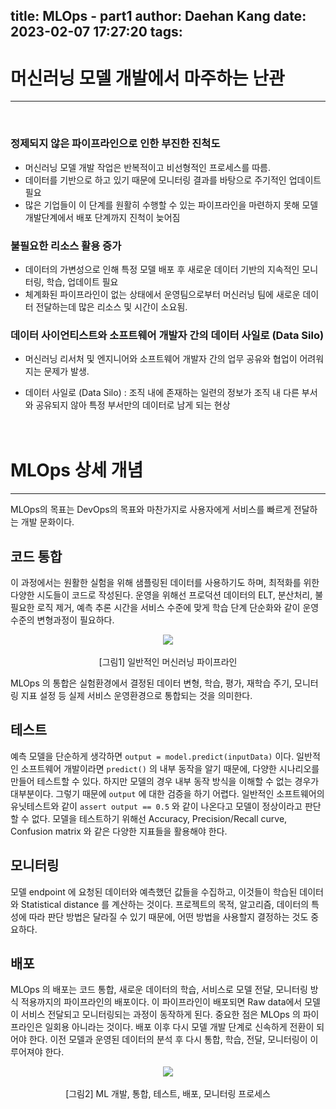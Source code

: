 title: MLOps - part1
author: Daehan Kang
date: 2023-02-07 17:27:20
tags:
---
# 머신러닝 모델 개발에서 마주하는 난관
---
<br>

### 정제되지 않은 파이프라인으로 인한 부진한 진척도
- 머신러닝 모델 개발 작업은 반복적이고 비선형적인 프로세스를 따름.
- 데이터를 기반으로 하고 있기 때문에 모니터링 결과를 바탕으로 주기적인 업데이트 필요
- 많은 기업들이 이 단계를 원활히 수행할 수 있는 파이프라인을 마련하지 못해 모델 개발단계에서 배포 단계까지 진척이 늦어짐

### 불필요한 리소스 활용 증가
- 데이터의 가변성으로 인해 특정 모델 배포 후 새로운 데이터 기반의 지속적인 모니터링, 학습, 업데이트 필요
- 체계화된 파이프라인이 없는 상태에서 운영팀으로부터 머신러닝 팀에 새로운 데이터 전달하는데 많은 리소스 및 시간이 소요됨.

### 데이터 사이언티스트와 소프트웨어 개발자 간의 데이터 사일로 (Data Silo)
- 머신러닝 리서처 및 엔지니어와 소프트웨어 개발자 간의 업무 공유와 협업이 어려워지는 문제가 발생.

* 데이터 사일로 (Data Silo) : 조직 내에 존재하는 일련의 정보가 조직 내 다른 부서와 공유되지 않아 특정 부서만의 데이터로 남게 되는 현상<br><br><br>

# MLOps 상세 개념
---

MLOps의 목표는 DevOps의 목표와 마찬가지로 사용자에게 서비스를 빠르게 전달하는 개발 문화이다.

## 코드 통합
이 과정에서는 원활한 실험을 위해 샘플링된 데이터를 사용하기도 하며, 최적화를 위한 다양한 시도들이 코드로 작성된다. 운영을 위해선 프로덕션 데이터의 ELT, 분산처리, 불필요한 로직 제거, 예측 추론 시간을 서비스 수준에 맞게 학습 단계 단순화와 같이 운영 수준의 변형과정이 필요하다.

<div style="text-align:center;"><img src="https://user-images.githubusercontent.com/79561091/217190764-1d47d855-0273-4b75-971a-f043d295ca5c.jpg" /></div><br>
<center>[그림1] 일반적인 머신러닝 파이프라인</center>

MLOps 의 통합은 실험환경에서 결정된 데이터 변형, 학습, 평가, 재학습 주기, 모니터링 지표 설정 등 실제 서비스 운영환경으로 통합되는 것을 의미한다.

## 테스트
예측 모델을 단순하게 생각하면 `output = model.predict(inputData)` 이다. 일반적인 소프트웨어 개발이라면 `predict()` 의 내부 동작을 알기 때문에, 다양한 시나리오를 만들어 테스트할 수 있다. 하지만 모델의 경우 내부 동작 방식을 이해할 수 없는 경우가 대부분이다. 그렇기 때문에 `output` 에 대한 검증을 하기 어렵다. 일반적인 소프트웨어의 유닛테스트와 같이 `assert output == 0.5` 와 같이 나온다고 모델이 정상이라고 판단할 수 없다. 모델을 테스트하기 위해선 Accuracy, Precision/Recall curve, Confusion matrix 와 같은 다양한 지표들을 활용해야 한다.

## 모니터링
모델 endpoint 에 요청된 데이터와 예측했던 값들을 수집하고, 이것들이 학습된 데이터와 Statistical distance 를 계산하는 것이다. 프로젝트의 목적, 알고리즘, 데이터의 특성에 따라 판단 방법은 달라질 수 있기 때문에, 어떤 방법을 사용할지 결정하는 것도 중요하다.

## 배포
MLOps 의 배포는 코드 통합, 새로운 데이터의 학습, 서비스로 모델 전달, 모니터링 방식 적용까지의 파이프라인의 배포이다. 이 파이프라인이 배포되면 Raw data에서 모델이 서비스 전달되고 모니터링되는 과정이 동작하게 된다. 중요한 점은 MLOps 의 파이프라인은 일회용 아니라는 것이다. 배포 이후 다시 모델 개발 단계로 신속하게 전환이 되어야 한다. 이전 모델과 운영된 데이터의 분석 후 다시 통합, 학습, 전달, 모니터링이 이루어져야 한다.

<div style="text-align:center;"><img src="https://user-images.githubusercontent.com/79561091/217190755-01dc0594-574e-456f-b6ef-1b70e2a8468e.jpg" /></div><br>
<center>[그림2] ML 개발, 통합, 테스트, 배포, 모니터링 프로세스</center>